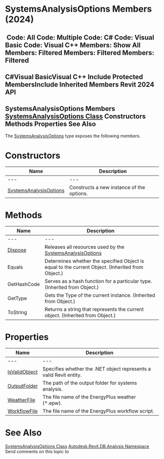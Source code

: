 # SystemsAnalysisOptions Members (2024)

﻿
 Code: All Code: Multiple Code: C# Code: Visual Basic Code: Visual C++  Members: Show All Members: Filtered Members: Filtered Members: Filtered   
---  
C#Visual BasicVisual C++
Include Protected MembersInclude Inherited Members
Revit 2024 API  
---  
SystemsAnalysisOptions Members  
[SystemsAnalysisOptions Class](8d8fe6a8-d3f6-c4fd-99ac-3181ba0253d6.md "SystemsAnalysisOptions Class") Constructors Methods Properties See Also  
---  
The [SystemsAnalysisOptions](8d8fe6a8-d3f6-c4fd-99ac-3181ba0253d6.md "SystemsAnalysisOptions Class") type exposes the following members.
# Constructors
| Name | Description |
| --- | --- |
| --- | --- | --- |
| [SystemsAnalysisOptions](6ed39f76-7f51-90d6-7d47-b7292da6f8e3.md "SystemsAnalysisOptions Constructor") | Constructs a new instance of the options. |

# Methods
| Name | Description |
| --- | --- |
| --- | --- | --- |
| [Dispose](4708704d-db7e-7fde-b836-a986420cd32b.md "Dispose Method") | Releases all resources used by the [SystemsAnalysisOptions](8d8fe6a8-d3f6-c4fd-99ac-3181ba0253d6.md "SystemsAnalysisOptions Class") |
| Equals | Determines whether the specified Object is equal to the current Object. (Inherited from Object.) |
| GetHashCode | Serves as a hash function for a particular type.  (Inherited from Object.) |
| GetType | Gets the Type of the current instance. (Inherited from Object.) |
| ToString | Returns a string that represents the current object. (Inherited from Object.) |

# Properties
| Name | Description |
| --- | --- |
| --- | --- | --- |
| [IsValidObject](8f294477-76f9-6cbd-47d6-6207107b2704.md "IsValidObject Property") | Specifies whether the .NET object represents a valid Revit entity. |
| [OutputFolder](d980a989-f63a-17a4-b431-596b8884afb5.md "OutputFolder Property") | The path of the output folder for systems analysis. |
| [WeatherFile](f5fae390-1c11-466e-766f-480c5e6d8c68.md "WeatherFile Property") | The file name of the EnergyPlus weather (*.epw). |
| [WorkflowFile](f4634304-0c9c-421f-fea4-efa6e1d527a3.md "WorkflowFile Property") | The file name of the EnergyPlus workflow script. |

# See Also
[SystemsAnalysisOptions Class](8d8fe6a8-d3f6-c4fd-99ac-3181ba0253d6.md "SystemsAnalysisOptions Class")
[Autodesk.Revit.DB.Analysis Namespace](958e2e12-587d-f188-5d7b-f13d7dbfdf48.md "Autodesk.Revit.DB.Analysis Namespace")
Send comments on this topic to 
